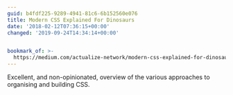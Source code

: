 ```yaml
---
guid: b4fdf225-9289-4941-81c6-6b152560e076
title: Modern CSS Explained For Dinosaurs
date: '2018-02-12T07:36:15+00:00'
changed: '2019-09-24T14:34:14+00:00'


bookmark_of: >-
  https://medium.com/actualize-network/modern-css-explained-for-dinosaurs-5226febe3525
---
```



Excellent, and non-opinionated, overview of the various approaches to organising and building CSS.
